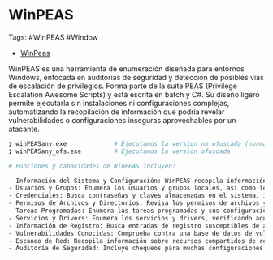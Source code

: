 # WinPEAS 

Tags: #WinPEAS #Window 

* [WinPeas](https://github.com/peass-ng/PEASS-ng/blob/master/winPEAS/winPEASexe/README.md)

WinPEAS es una herramienta de enumeración diseñada para entornos Windows, enfocada en auditorías de seguridad y detección de posibles vías de escalación de privilegios. Forma parte de la suite PEAS (Privilege Escalation Awesome Scripts) y está escrita en batch y C#. Su diseño ligero permite ejecutarla sin instalaciones ni configuraciones complejas, automatizando la recopilación de información que podría revelar vulnerabilidades o configuraciones inseguras aprovechables por un atacante.

```bash 
❯ winPEASany.exe             # Ejecutamos la version no ofuscada (normal)
❯ winPEASany_ofs.exe         # Ejecutamos la version ofuscada
```

```bash 
# Funciones y capacidades de WinPEAS incluyen:

- Información del Sistema y Configuración: WinPEAS recopila información general sobre el sistema operativo, versiones, configuraciones de red, y servicios en ejecución.   
- Usuarios y Grupos: Enumera los usuarios y grupos locales, así como los privilegios y derechos de usuario.
- Credenciales: Busca contraseñas y claves almacenadas en el sistema, incluyendo posibles archivos de configuración y bases de datos.
- Permisos de Archivos y Directorios: Revisa los permisos de archivos y directorios críticos para ver si hay configuraciones inseguras que permitan la modificación por usuarios no privilegiados.
- Tareas Programadas: Enumera las tareas programadas y sus configuraciones para identificar posibles scripts o binarios que puedan ser modificados.
- Servicios y Drivers: Enumera los servicios y drivers, verificando aquellos que tienen configuraciones inseguras o permisos excesivos.
- Información de Registro: Busca entradas de registro susceptibles de abuso, como las configuraciones 'Autorun' y las claves de registro 'AlwaysInstallElevated'.
- Vulnerabilidades Conocidas: Comprueba contra una base de datos de vulnerabilidades conocidas que podrían estar presentes en el sistema basándose en la versión del software instalado.
- Escaneo de Red: Recopila información sobre recursos compartidos de red y conexiones establecidas.
- Auditoría de Seguridad: Incluye chequeos para muchas configuraciones de seguridad, como la configuración de UAC (User Account Control), firewalls y políticas de seguridad.
```